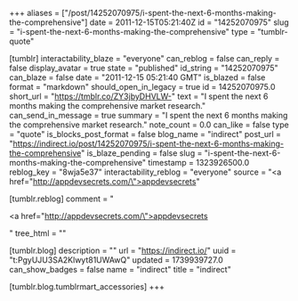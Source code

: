 +++
aliases = ["/post/14252070975/i-spent-the-next-6-months-making-the-comprehensive"]
date = 2011-12-15T05:21:40Z
id = "14252070975"
slug = "i-spent-the-next-6-months-making-the-comprehensive"
type = "tumblr-quote"

[tumblr]
interactability_blaze = "everyone"
can_reblog = false
can_reply = false
display_avatar = true
state = "published"
id_string = "14252070975"
can_blaze = false
date = "2011-12-15 05:21:40 GMT"
is_blazed = false
format = "markdown"
should_open_in_legacy = true
id = 14252070975.0
short_url = "https://tmblr.co/ZY3jbyDHVLW-"
text = "I spent the next 6 months making the comprehensive market research."
can_send_in_message = true
summary = "I spent the next 6 months making the comprehensive market research."
note_count = 0.0
can_like = false
type = "quote"
is_blocks_post_format = false
blog_name = "indirect"
post_url = "https://indirect.io/post/14252070975/i-spent-the-next-6-months-making-the-comprehensive"
is_blaze_pending = false
slug = "i-spent-the-next-6-months-making-the-comprehensive"
timestamp = 1323926500.0
reblog_key = "8wja5e37"
interactability_reblog = "everyone"
source = "<a href=\"http://appdevsecrets.com/\">appdevsecrets</a>"

[tumblr.reblog]
comment = "<p><a href=\"http://appdevsecrets.com/\">appdevsecrets</a></p>"
tree_html = ""

[tumblr.blog]
description = ""
url = "https://indirect.io/"
uuid = "t:PgyUJU3SA2Klwyt81UWAwQ"
updated = 1739939727.0
can_show_badges = false
name = "indirect"
title = "indirect"

[tumblr.blog.tumblrmart_accessories]
+++
